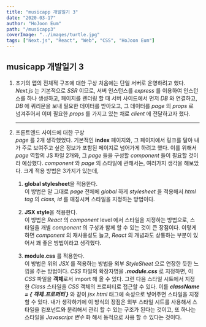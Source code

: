 ```yaml
---
title: "musicapp 개발일기 3"
date: "2020-03-17"
author: "HoJoon Eum"
path: "/musicapp3"
coverImage: "../images/turtle.jpg"
tags: ["Next.js", "React", "Web", "CSS", "HoJoon Eum"]
---
```


## musicapp 개발일기 3

1. 초기의 앱의 전체적 구조에 대한 구상
   처음에는 단일 서버로 운영하려고 했다.
   _Next.js_ 는 기본적으로 _SSR_ 이므로, 서버 인스턴스를 _express_ 를 이용하여 인스턴스를 하나 생성하고, 페이지를 렌더링 할 때 서버 사이드에서 먼저 _DB_ 와 연결하고,
   _DB_ 에 쿼리문을 보내 필요한 데이터를 받아오고, 그 데이터를 _page_ 의 _props_ 로 넘겨주어서
   이미 필요한 _props_ 를 가지고 있는 채로 _client_ 에 전달하고자 했다.

   ***

2) 프론트엔드 사이드에 대한 구상  
   _page_ 를 2개 생각했었다. 기본적인 **index** 페이지와, 그 페이지에서 링크를 달아
   내가 주로 보여주고 싶은 정보가 포함된 페이지로 넘어가게 하려고 했다.
   이를 위해서 _page_ 역할의 JS 파일 2개와, 그 _page_ 들을 구성할 _component_ 들이 필요할 것이라 예상했다.
   _component_ 와 _page_ 의 스타일에 관해서는, 여러가지 생각을 해보았다.
   크게 적용 방법은 3가지가 있는데,

   1. **global stylesheet**을 적용한다.  
      이 방법은 말 그대로 _page_ 전체에 _global_ 하게 _stylesheet_ 을 적용해서
      _html tag_ 의 _class, id_ 를 매칭시켜 스타일을 지정하는 방법이다.

   2. **JSX style**을 적용한다.  
      이 방법은 _React_ 의 _component_ level 에서 스타일을 지정하는 방법으로,
      스타일을 개별 _component_ 의 구성과 함께 할 수 있는 것이 큰 장점이다. 이렇게 하면 _component_ 의 재사용성도 늘고, _React_ 의 개념과도 상통하는 부분이 있어서 꽤 좋은 방법이라고 생각했다.

   3. **module.css** 를 적용한다.  
      이 방법은 위의 _JSX_ 를 적용하는 방법을 외부 _StyleSheet_ 으로 연장한 듯한 느낌을 주는 방법이다. _CSS_ 파일의 확장자명을 **_.module.css_** 로 지정하면,
      이 _CSS_ 파일을 **객체**로서 import 해 올 수 있다. 그런 다음 스타일 시트에서 지정한 _Class_ 스타일을 _CSS_ 객체의 프로퍼티로 접근할 수 있다. 이를
      **_className = { 객체.프로퍼티 }_** 와 같이 _jsx html_ 태그에 속성으로 넣어주면 스타일을 지정할 수 있다. 내가 생각하기에 이 방식의 장점은 외부 스타일 시트를 사용해서 스타일을 컴포넌트와 분리해서 관리 할 수 있는 구조가 된다는 것이고, 또 하나는 스타일을 _Javascript 변수_ 화 해서 동적으로 사용 할 수 있다는 것이다.
